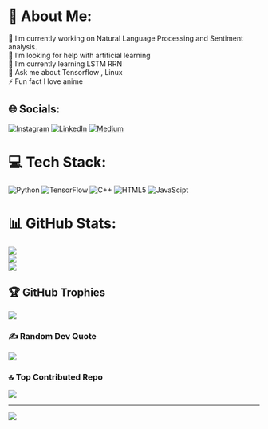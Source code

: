 # 💫 About Me:
🔭 I’m currently working on Natural Language Processing and Sentiment analysis.<br>🤝 I’m looking for help with artificial learning <br>🌱 I’m currently learning LSTM RRN<br>💬 Ask me about Tensorflow , Linux<br>⚡ Fun fact I love anime


## 🌐 Socials:
[![Instagram](https://img.shields.io/badge/Instagram-%23E4405F.svg?logo=Instagram&logoColor=white)](https://instagram.com/neural_nexus0705) [![LinkedIn](https://img.shields.io/badge/LinkedIn-%230077B5.svg?logo=linkedin&logoColor=white)](https://www.linkedin.com/in/jai-tiwari-b98656280/) [![Medium](https://img.shields.io/badge/Medium-12100E?logo=medium&logoColor=white)](https://medium.com/me/stories/public) 

# 💻 Tech Stack:
![Python](https://img.shields.io/badge/python-3670A0?style=for-the-badge&logo=python&logoColor=ffdd54) ![TensorFlow](https://img.shields.io/badge/TensorFlow-%23FF6F00.svg?style=for-the-badge&logo=TensorFlow&logoColor=white) ![C++](https://img.shields.io/badge/c++-%2300599C.svg?style=for-the-badge&logo=c%2B%2B&logoColor=white) ![HTML5](https://img.shields.io/badge/html5-%23E34F26.svg?style=for-the-badge&logo=html5&logoColor=white) ![JavaScipt](https://img.shields.io/badge/javascript-%23323330.svg?style=for-the-badge&logo=javascript&logoColor=%23F7DF1E)
# 📊 GitHub Stats:
![](https://github-readme-stats.vercel.app/api?username=JAI0705&theme=dark&hide_border=false&include_all_commits=false&count_private=false)<br/>
![](https://github-readme-streak-stats.herokuapp.com/?user=JAI0705&theme=dark&hide_border=false)<br/>
![](https://github-readme-stats.vercel.app/api/top-langs/?username=JAI0705&theme=dark&hide_border=false&include_all_commits=false&count_private=false&layout=compact)

## 🏆 GitHub Trophies
![](https://github-profile-trophy.vercel.app/?username=JAI0705&theme=radical&no-frame=false&no-bg=false&margin-w=4)

### ✍️ Random Dev Quote
![](https://quotes-github-readme.vercel.app/api?type=horizontal&theme=radical)

### 🔝 Top Contributed Repo
![](https://github-contributor-stats.vercel.app/api?username=JAI0705&limit=5&theme=dark&combine_all_yearly_contributions=true)

---
[![](https://visitcount.itsvg.in/api?id=JAI0705&icon=0&color=0)](https://visitcount.itsvg.in)

<!-- Proudly created with GPRM ( https://gprm.itsvg.in ) -->

